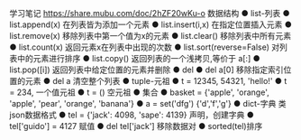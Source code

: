 学习笔记
https://share.mubu.com/doc/2hZF20wKu-o
数据结构
●	list-列表
●	list.append(x)
在列表皆为添加一个元素
●	list.insert(i,x)
在指定位置插入元素
●	list.remove(x)
移除列表中第一个值为x的元素
●	list.clear()
移除列表中所有元素
●	list.count(x)
返回元素x在列表中出现的次数
●	list.sort(reverse=False)
对列表中的元素进行排序
●	list.copy()
返回列表的一个浅拷贝,等价于 a[:]
●	list.pop([i])
返回列表中给定位置的元素并删除
●	del
●	del a[0]
移除指定索引位置的元素
●	del a
清空整个列表
●	tuple-元祖
●	t = 12345, 54321, 'hello!'
●	t = 234,
一个值元祖
●	t = ()
空元祖
●	集合
●	basket = {'apple', 'orange', 'apple', 'pear', 'orange', 'banana'}
●	a = set('dfg')
{'d','f','g'}
●	dict-字典
类json数据格式
●	tel = {'jack': 4098, 'sape': 4139}
声明，创建字典
●	tel['guido'] = 4127
赋值
●	del tel['jack']
移除数据对
●	sorted(tel)排序
